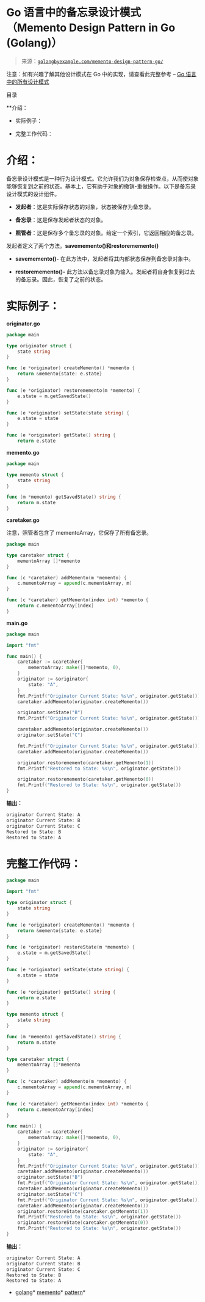<!--yml

类别：未分类

日期：2024-10-13 06:04:05

-->

# Go 语言中的备忘录设计模式（Memento Design Pattern in Go (Golang)）

> 来源：[`golangbyexample.com/memento-design-pattern-go/`](https://golangbyexample.com/memento-design-pattern-go/)

注意：如有兴趣了解其他设计模式在 Go 中的实现，请查看此完整参考 – [Go 语言中的所有设计模式](https://golangbyexample.com/all-design-patterns-golang/)

目录

**介绍：

+   实际例子：

+   完整工作代码：

# **介绍：**

备忘录设计模式是一种行为设计模式。它允许我们为对象保存检查点，从而使对象能够恢复到之前的状态。基本上，它有助于对象的撤销-重做操作。以下是备忘录设计模式的设计组件。

+   **发起者**：这是实际保存状态的对象，状态被保存为备忘录。

+   **备忘录**：这是保存发起者状态的对象。

+   **照管者**：这是保存多个备忘录的对象。给定一个索引，它返回相应的备忘录。

发起者定义了两个方法。**savememento()**和**restorememento()**

+   **savememento()-** 在此方法中，发起者将其内部状态保存到备忘录对象中。

+   **restorememento()-** 此方法以备忘录对象为输入。发起者将自身恢复到过去的备忘录。因此，恢复了之前的状态。

# **实际例子：**

**originator.go**

```go
package main

type originator struct {
    state string
}

func (e *originator) createMemento() *memento {
    return &memento{state: e.state}
}

func (e *originator) restorememento(m *memento) {
    e.state = m.getSavedState()
}

func (e *originator) setState(state string) {
    e.state = state
}

func (e *originator) getState() string {
    return e.state
```

**memento.go**

```go
package main

type memento struct {
    state string
}

func (m *memento) getSavedState() string {
    return m.state
}
```

**caretaker.go**

注意，照管者包含了 mementoArray，它保存了所有备忘录。

```go
package main

type caretaker struct {
    mementoArray []*memento
}

func (c *caretaker) addMemento(m *memento) {
    c.mementoArray = append(c.mementoArray, m)
}

func (c *caretaker) getMenento(index int) *memento {
    return c.mementoArray[index]
}
```

**main.go**

```go
package main

import "fmt"

func main() {
    caretaker := &caretaker{
        mementoArray: make([]*memento, 0),
    }
    originator := &originator{
        state: "A",
    }
    fmt.Printf("Originator Current State: %s\n", originator.getState())
    caretaker.addMemento(originator.createMemento())

    originator.setState("B")
    fmt.Printf("Originator Current State: %s\n", originator.getState())

    caretaker.addMemento(originator.createMemento())
    originator.setState("C")

    fmt.Printf("Originator Current State: %s\n", originator.getState())
    caretaker.addMemento(originator.createMemento())

    originator.restorememento(caretaker.getMenento(1))
    fmt.Printf("Restored to State: %s\n", originator.getState())

    originator.restorememento(caretaker.getMenento(0))
    fmt.Printf("Restored to State: %s\n", originator.getState())
}
```

**输出：**

```go
originator Current State: A
originator Current State: B
originator Current State: C
Restored to State: B
Restored to State: A 
```

# **完整工作代码：**

```go
package main

import "fmt"

type originator struct {
    state string
}

func (e *originator) createMemento() *memento {
    return &memento{state: e.state}
}

func (e *originator) restoreState(m *memento) {
    e.state = m.getSavedState()
}

func (e *originator) setState(state string) {
    e.state = state
}

func (e *originator) getState() string {
    return e.state
}

type memento struct {
    state string
}

func (m *memento) getSavedState() string {
    return m.state
}

type caretaker struct {
    mementoArray []*memento
}

func (c *caretaker) addMemento(m *memento) {
    c.mementoArray = append(c.mementoArray, m)
}

func (c *caretaker) getMenento(index int) *memento {
    return c.mementoArray[index]
}

func main() {
    caretaker := &caretaker{
        mementoArray: make([]*memento, 0),
    }
    originator := &originator{
        state: "A",
    }
    fmt.Printf("Originator Current State: %s\n", originator.getState())
    caretaker.addMemento(originator.createMemento())
    originator.setState("B")
    fmt.Printf("Originator Current State: %s\n", originator.getState())
    caretaker.addMemento(originator.createMemento())
    originator.setState("C")
    fmt.Printf("Originator Current State: %s\n", originator.getState())
    caretaker.addMemento(originator.createMemento())
    originator.restoreState(caretaker.getMenento(1))
    fmt.Printf("Restored to State: %s\n", originator.getState())
    originator.restoreState(caretaker.getMenento(0))
    fmt.Printf("Restored to State: %s\n", originator.getState())
}
```

**输出：**

```go
originator Current State: A
originator Current State: B
originator Current State: C
Restored to State: B
Restored to State: A
```

+   [golang](https://golangbyexample.com/tag/golang/)*   [memento](https://golangbyexample.com/tag/memento/)*   [pattern](https://golangbyexample.com/tag/pattern/)*
